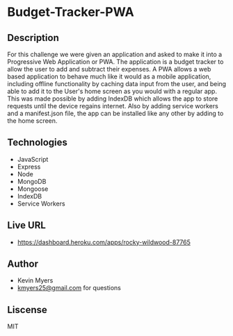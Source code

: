 # Budget-Tracker-PWA

## Description
For this challenge we were given an application and asked to make it into a Progressive Web Application or PWA. The application is a budget tracker to allow the user to add and subtract their expenses. A PWA allows a web based application to behave much like it would as a mobile application, including offline functionality by caching data input from the user, and being able to add it to the User's home screen as you would with a regular app. This was made possible by adding IndexDB which allows the app to store requests until the device regains internet. Also by adding service workers and a manifest.json file, the app can be installed like any other by adding to the home screen.

## Technologies
* JavaScript
* Express
* Node
* MongoDB
* Mongoose
* IndexDB
* Service Workers

## Live URL
* https://dashboard.heroku.com/apps/rocky-wildwood-87765

## Author
* Kevin Myers
* kmyers25@gmail.com for questions

## Liscense
MIT
